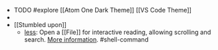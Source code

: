 - TODO #explore [[Atom One Dark Theme]] [[VS Code Theme]]
-
- [[Stumbled upon]]
	- [less](https://command-not-found.com/less): Open a [[File]] for interactive reading, allowing scrolling and search. [More information](https://greenwoodsoftware.com/less/). #shell-command